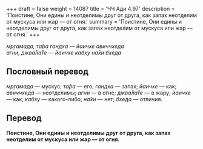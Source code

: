 +++
draft = false
weight = 14087
title = 'ЧЧ Ади 4.97'
description = 'Поистине, Они едины и неотделимы друг от друга, как запах неотделим от мускуса или жар — от огня.'
summary = 'Поистине, Они едины и неотделимы друг от друга, как запах неотделим от мускуса или жар — от огня.'
+++

_мр̣гамада, та̄ра гандха — йаичхе авиччхеда  
агни, джва̄ла̄те — йаичхе кабху на̄хи бхеда_

## Пословный перевод

_мр̣гамада_ — мускус; _та̄ра_ — его; _гандха_ — запах; _йаичхе_ — как; _авиччхеда_ — неотделимы; _агни_ — в огне; _джва̄ла̄те_ — в жару; _йаичхе_ — как; _кабху_ — какого-либо; _на̄хи_ — нет; _бхеда_ — отличия.

## Перевод

**Поистине, Они едины и неотделимы друг от друга, как запах неотделим от мускуса или жар — от огня.**
